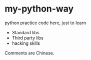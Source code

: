 # my-python-way
python practice code here, just to learn 

- Standard libs
- Third party libs
- hacking skills

Comments are Chinese.
